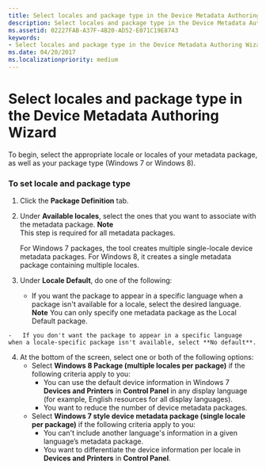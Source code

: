 ```yaml
---
title: Select locales and package type in the Device Metadata Authoring Wizard
description: Select locales and package type in the Device Metadata Authoring Wizard
ms.assetid: 02227FAB-A37F-4B20-AD52-E071C19E8743
keywords:
- Select locales and package type in the Device Metadata Authoring Wizard
ms.date: 04/20/2017
ms.localizationpriority: medium
---
```


# Select locales and package type in the Device Metadata Authoring Wizard


To begin, select the appropriate locale or locales of your metadata package, as well as your package type (Windows 7 or Windows 8).

### <span id="To_set_locale_and_package_type"></span><span id="to_set_locale_and_package_type"></span><span id="TO_SET_LOCALE_AND_PACKAGE_TYPE"></span>To set locale and package type

1.  Click the **Package Definition** tab.
2.  Under **Available locales**, select the ones that you want to associate with the metadata package.
    **Note**  
    This step is required for all metadata packages.

    For Windows 7 packages, the tool creates multiple single-locale device metadata packages. For Windows 8, it creates a single metadata package containing multiple locales.



3.  Under **Locale Default**, do one of the following:
    -   If you want the package to appear in a specific language when a package isn't available for a locale, select the desired language.
        **Note**  You can only specify one metadata package as the Local Default package.



~~~
-   If you don't want the package to appear in a specific language when a locale-specific package isn't available, select **No default**.
~~~

4.  At the bottom of the screen, select one or both of the following options:
    -   Select **Windows 8 Package (multiple locales per package)** if the following criteria apply to you:
        -   You can use the default device information in Windows 7 **Devices and Printers** in **Control Panel** in any display language (for example, English resources for all display languages).
        -   You want to reduce the number of device metadata packages.
    -   Select **Windows 7 style device metadata package (single locale per package)** if the following criteria apply to you:
        -   You can't include another language's information in a given language’s metadata package.
        -   You want to differentiate the device information per locale in **Devices and Printers** in **Control Panel**.










